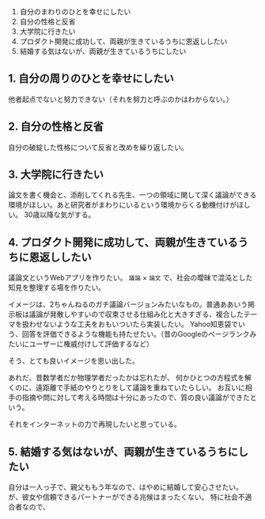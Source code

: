 1. 自分のまわりのひとを幸せにしたい 
2. 自分の性格と反省
3. 大学院に行きたい
4. プロダクト開発に成功して、両親が生きているうちに恩返ししたい
5. 結婚する気はないが、両親が生きているうちにしたい

## 1. 自分の周りのひとを幸せにしたい

他者起点でないと努力できない（それを努力と呼ぶのかはわからない。）

## 2. 自分の性格と反省

自分の破綻した性格について反省と改めを繰り返したい。

## 3. 大学院に行きたい

論文を書く機会と、添削してくれる先生、一つの領域に関して深く議論ができる環境がほしい。あと研究者がまわりにいるという環境からくる動機付けがほしい。
30歳以降な気がする。

## 4. プロダクト開発に成功して、両親が生きているうちに恩返ししたい

議論文というWebアプリを作りたい。
`議論` × `論文` で、社会の曖昧で混沌とした知見を整理する場を作りたい。

イメージは、2ちゃんねるのガチ議論バージョンみたいなもの。普通ああいう掲示板は議論が発散しやすいので収束させる仕組み化と大きすぎる、複合したテーマを扱わせないような工夫をおもいついたら実装したい。
Yahoo知恵袋でいう、回答を評価できるような機能も持たせたい。（昔のGoogleのページランクみたいにユーザーに権威付けして評価するなど）

そう、とても良いイメージを思い出した。

あれだ、昔数学者だか物理学者だったかは忘れたが、
何かひとつの方程式を解くのに、遠距離で手紙のやりとりをして議論を重ねていたらしい。
お互いに相手の指摘や問に対して考える時間は十分にあったので、質の良い議論ができたという。

それをインターネットの力で再現したいと思っている。



## 5. 結婚する気はないが、両親が生きているうちにしたい

自分は一人っ子で、親父ももう年なので、はやめに結婚して安心させたい。
が、彼女や信頼できるパートナーができる兆候はまったくない。
特に社会不適合者なので、